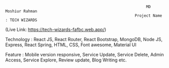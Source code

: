                                                                   MD Moshiur Rahman
                                                             Project Name : TECH WIZARDS
(Live Link: https://tech-wizards-fafbc.web.app/)

Technology : React JS, React Router, React Bootstrap, MongoDB, Node JS, Express, React Spring, HTML, CSS, Font awesome, Material UI

Feature : Mobile version responsive, Service Update, Service Delete, Admin Access, Service Explore, Review update, Blog Writing etc.
